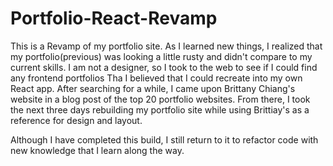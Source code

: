 # Portfolio-React-Revamp

This is a Revamp of my portfolio site. As I learned new things, I realized that my portfolio(previous) was looking a little rusty and didn't compare to my current skills. I am not a designer, so I took to the web to see if I could find any frontend portfolios Tha I believed that I could recreate into my own React app. After searching for a while, I came upon Brittany Chiang's website in a blog post of the top 20 portfolio websites. From there, I took the next three days rebuilding my portfolio site while using Brittiay's as a reference for design and layout.  


Although I have completed this build, I still return to it to refactor code with new knowledge that I learn along the way. 
